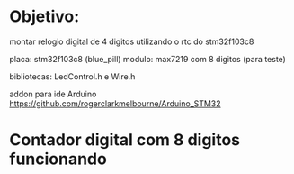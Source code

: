 # Objetivo:  
montar relogio digital de 4 digitos utilizando o rtc do stm32f103c8

placa: stm32f103c8 (blue_pill)
modulo: max7219 com 8 digitos (para teste)

bibliotecas:
LedControl.h e Wire.h

addon para ide Arduino
https://github.com/rogerclarkmelbourne/Arduino_STM32

# Contador digital com 8 digitos funcionando
